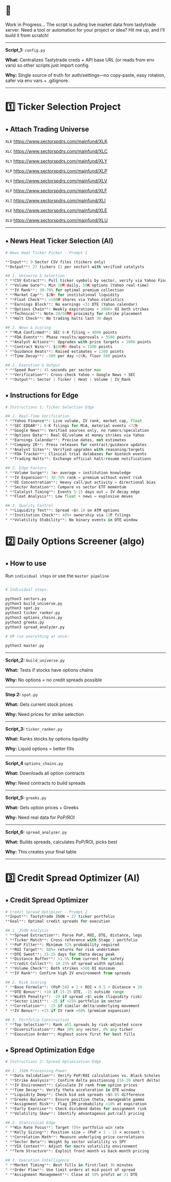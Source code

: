 # 🚀 

Work in Progress... The script is pulling live market data from tastytrade server. Need a tool or automation for your project or idea? Hit me up, and I’ll build it from scratch!  

---

**Script_1:** `config.py`

**What:** Centralizes Tastytrade creds + API base URL (or reads from env vars) so other scripts just import config.

**Why:** Single source of truth for auth/settings—no copy-paste, easy rotation, safer via env vars + .gitignore.

---

# 1️⃣ Ticker Selection Project 

## ▪️ Attach Trading Universe

`XLK` https://www.sectorspdrs.com/mainfund/XLK

`XLC` https://www.sectorspdrs.com/mainfund/XLC

`XLY` https://www.sectorspdrs.com/mainfund/XLY

`XLP` https://www.sectorspdrs.com/mainfund/XLP

`XLV` https://www.sectorspdrs.com/mainfund/XLV

`XLF` https://www.sectorspdrs.com/mainfund/XLF

`XLI` https://www.sectorspdrs.com/mainfund/XLI

`XLE` https://www.sectorspdrs.com/mainfund/XLE

`XLU` https://www.sectorspdrs.com/mainfund/XLU

---

## ▪️ News Heat Ticker Selection (AI)

```python
# News Heat Ticker Picker - Prompt 1

**Input**: 9 Sector CSV files (tickers only)  
**Output**: 27 tickers (3 per sector) with verified catalysts

## 1. Universe & Selection
* **CSV Extract**: Pull ticker symbols by sector, verify via Yahoo Finance
* **Volume Gate**: Min 10M daily, 50K options (Yahoo real-time)
* **IV Rank**: 30-70% for optimal premium collection
* **Market Cap**: $2B+ for institutional liquidity  
* **Float Check**: >100M shares via Yahoo statistics
* **Earnings Block**: No earnings <33 DTE (Yahoo calendar)
* **Options Chain**: Weekly expirations + 1000+ OI both strikes
* **Technical**: Note 20/50MA proximity for strike placement
* **Halt Check**: No trading halts last 30 days

## 2. News & Scoring
* **M&A Confirmed**: SEC 8-K filing = 4000 points
* **FDA Events**: Phase results/approvals = 3500 points  
* **Analyst Actions**: Upgrades with price targets = 2000 points
* **Contract Wins**: $100M+ deals = 1500 points
* **Guidance Beats**: Raised estimates = 1200 points
* **Time Decay**: -300 per day >24h, floor 500 points

## 3. Execution & Output
* **Speed Run**: 45 seconds per sector max
* **Verification**: Cross-check Yahoo + Google News + SEC
* **Output**: Sector | Ticker | Heat | Volume | IV_Rank
```

## ▪️ Instructions for Edge 

```python
# Instructions 1: Ticker Selection Edge

## 1. Real-Time Verification
* **Yahoo Finance**: Live volume, IV rank, market cap, float
* **SEC EDGAR**: 8-K filings for M&A, material events <72h
* **Google News**: Verified sources only, no rumors/speculation
* **Options Data**: Real OI/volume at money strikes via Yahoo
* **Earnings Calendar**: Precise dates, not estimates
* **Company IR**: Press releases for contract/guidance updates
* **Analyst Sites**: Verified upgrades with reasoning/targets
* **FDA Tracker**: Clinical trial databases for biotech events
* **Trading Halts**: Exchange official halt/resume notifications

## 2. Edge Factors
* **Volume Surge**: 3x+ average = institution knowledge
* **IV Expansion**: 30-70% rank = premium without event risk
* **OI Concentration**: Heavy call/put activity = directional bias
* **Sector Rotation**: Compare vs sector ETF momentum
* **Catalyst Timing**: Events 5-15 days out = IV decay edge
* **Float Analysis**: Low float + news = explosive moves

## 3. Quality Control
* **Liquidity Test**: Spread <$0.10 on ATM options
* **Institution Check**: 40%+ ownership via 13F filings
* **Volatility Stability**: No binary events in DTE window
```



# 2️⃣ Daily Options Screener (algo)

## ▪️ How to use 

Run `individual steps` or use the `master pipeline`

```bash

# Individual steps:

python3 sectors.py
python3 build_universe.py  
python3 spot.py
python3 ticker_ranker.py
python3 options_chains.py
python3 greeks.py
python3 spread_analyzer.py

# OR run everything at once:

python3 master.py
```

---

**Script_2:** `build_universe.py`  

**What:** Tests if stocks have options chains  

**Why:** No options = no credit spreads possible

---

**Step 2:** `spot.py`  

**What:** Gets current stock prices  

**Why:** Need prices for strike selection

---


**Script_3:** `ticker_ranker.py`  

**What:** Ranks stocks by options liquidity  

**Why:** Liquid options = better fills

---

**Script_4** `options_chains.py`  

**What:** Downloads all option contracts  

**Why:** Need contracts to build spreads

---

**Script_5:** `greeks.py`  

**What:** Gets option prices + Greeks  

**Why:** Need real data for PoP/ROI

---

**Script_6:** `spread_analyzer.py`  

**What:** Builds spreads, calculates PoP/ROI, picks best  

**Why:** This creates your final table

---



# 3️⃣ Credit Spread Optimizer (AI)

## ▪️ Credit Spread Optimizer

```python
# Credit Spread Optimizer - Prompt 2
**Input**: Tastytrade JSON + 27 ticker portfolio  
**Goal**: Optimal credit spreads for execution

## 1. JSON Analysis
* **Spread Extraction**: Parse PoP, ROI, DTE, distance, legs
* **Ticker Match**: Cross-reference with Stage 1 portfolio
* **PoP Filter**: Minimum 52% probability required
* **ROI Target**: 80%+ returns for risk undertaken
* **DTE Sweet**: 15-25 days for theta decay peak
* **Distance Buffer**: >1.5% from current for safety
* **Credit Collect**: 18-25% of spread width optimal
* **Volume Check**: Both strikes >500 OI minimum
* **IV Rank**: Confirm high IV environment from spreads

## 2. Risk Scoring
* **Base Formula**: (PoP-50) × 2 + ROI × 0.5 + Distance × 20
* **DTE Bonus**: +10 if 15-25 DTE, -15 outside range
* **Width Penalty**: -20 if spread >$5 wide (liquidity risk)
* **Sector Limit**: -25 if >25% portfolio in sector
* **Correlation**: -15 if similar delta/underlying movement
* **IV Bonus**: +15 if IV rank >60% (premium expansion)

## 3. Portfolio Construction
* **Top Selection**: Rank all spreads by risk-adjusted score
* **Diversification**: Max 20% any sector, 8% any ticker
* **Execution Order**: Highest score first for best fills
```

## ▪️ Spread Optimization Edge

```python
# Instructions 2: Spread Optimization Edge

## 1. JSON Processing Power
* **Data Validation**: Verify PoP/ROI calculations vs. Black-Scholes
* **Strike Analysis**: Confirm delta positioning (16-20 short delta)
* **IV Environment**: Calculate IV rank from option prices
* **Time Decay**: Verify theta acceleration in DTE window
* **Liquidity Deep**: Check bid-ask spreads <$0.05 difference
* **Greeks Balance**: Ensure positive theta, manageable gamma
* **Assignment Risk**: Flag ITM probability >10% at expiration
* **Early Exercise**: Check dividend dates for assignment risk
* **Volatility Skew**: Identify advantageous put/call pricing

## 2. Statistical Edge
* **Win Rate Focus**: Target 75%+ portfolio win rate
* **Kelly Sizing**: Position size = (PoP × 2 - 1) × account %
* **Correlation Math**: Measure underlying price correlations
* **Sector Beta**: Weight by sector volatility vs SPY
* **VIX Context**: Adjust for macro volatility environment
* **Term Structure**: Exploit front-month vs back-month pricing

## 3. Execution Intelligence
* **Market Timing**: Best fills in first/last 30 minutes
* **Order Flow**: Use limit orders at mid-point of spread
* **Assignment Management**: Close at 50% profit or 21 DTE
```
